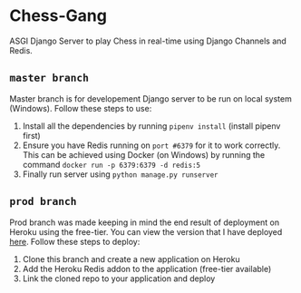 # Chess-Gang

ASGI Django Server to play Chess in real-time using Django Channels and Redis.

## `master branch`
Master branch is for developement Django server to be run on local system (Windows). Follow these steps to use:  
1. Install all the dependencies by running `pipenv install` (install pipenv first)  
2. Ensure you have Redis running on `port #6379` for it to work correctly. This can be achieved using Docker (on Windows) by running the command `docker run -p 6379:6379 -d redis:5`  
3. Finally run server using `python manage.py runserver`  

## `prod branch`
Prod branch was made keeping in mind the end result of deployment on Heroku using the free-tier. You can view the version that I have deployed [here](https://chess-gang.herokuapp.com/). Follow these steps to deploy:  
1. Clone this branch and create a new application on Heroku  
2. Add the Heroku Redis addon to the application (free-tier available)  
3. Link the cloned repo to your application and deploy
